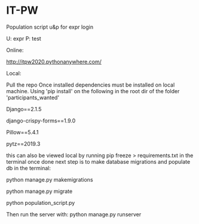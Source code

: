 # IT-PW

Population script u&p for expr login

U: expr
P: test


Online:

http://itpw2020.pythonanywhere.com/

Local:

Pull the repo
Once installed dependencies must be installed on local machine. 
Using 'pip install' on the following in the root dir of the folder 'participants_wanted'

Django==2.1.5

django-crispy-forms==1.9.0

Pillow==5.4.1

pytz==2019.3

this can also be viewed local by running pip freeze > requirements.txt in the terminal
once done next step is to make database migrations and populate db in the terminal: 


python manage.py makemigrations

python manage.py migrate

python population_script.py


Then run the server with:
python manage.py runserver

